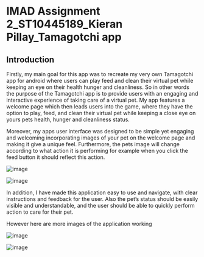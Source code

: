 # IMAD Assignment 2_ST10445189_Kieran Pillay_Tamagotchi app

## Introduction

Firstly, my main goal for this app was to recreate my very own Tamagotchi app for android where users can play feed 
and clean their virtual pet while keeping an eye on their health hunger and cleanliness. So in other words the purpose of the 
Tamagotchi app is to provide users with an engaging and interactive experience of taking care of a virtual pet. My app features a 
welcome page which then leads users into the game, where they have the option to play, feed, and clean their virtual pet while 
keeping a close eye on yours pets health, hunger and cleanliness status. 

Moreover, my apps user interface was designed to be simple yet engaging and welcoming incorporating images of your pet on the 
welcome page and making it give a unique feel. Furthermore, the pets image will change according to what action it is performing 
for example when you click the feed button it should reflect this action.

![image](https://github.com/ItzKirxn/TamagotchiApp/assets/164011767/2603494c-4482-4b3e-912c-51e32d1ff9f9)

![image](https://github.com/ItzKirxn/TamagotchiApp/assets/164011767/1cb76bca-eb7b-4981-b0b5-b38f6c2de36c)

In addition, I have made this application easy to use and navigate, with clear instructions and feedback for the user. 
Also the pet’s status should be easily visible and understandable, and the user should be able to quickly perform action to care 
for their pet.

However here are more images of the application working

![image](https://github.com/ItzKirxn/TamagotchiApp/assets/164011767/a175e132-1781-47fe-b963-affbe16f70d7)

![image](https://github.com/ItzKirxn/TamagotchiApp/assets/164011767/4fdd0d70-ebd3-4818-949e-364abe339cb2)
